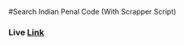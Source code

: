 #Search Indian Penal Code (With Scrapper Script) 

### Live <a href="https://ipcsearching.herokuapp.com/">Link</a>
